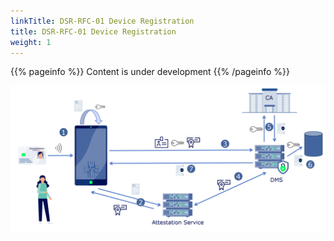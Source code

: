 ```yaml
---
linkTitle: DSR-RFC-01 Device Registration
title: DSR-RFC-01 Device Registration
weight: 1
---
```


{{% pageinfo %}}
Content is under development
{{% /pageinfo %}}


![registration_overview](device_registration.png)